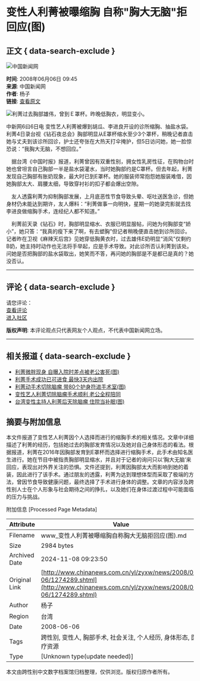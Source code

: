 # 变性人利菁被曝缩胸 自称"胸大无脑"拒回应(图)

## 正文 { data-search-exclude }


![中国新闻网](http://i5.chinanews.com/images/images1/logo2.gif)

**时间**: 2008年06月06日 09:45  
**来源**: 中国新闻网  
**作者**: 杨子  
**链接**: [查看原文](http://comment.chinanews.com.cn/comments/comments.php?newsid=1274289)

![利菁过去胸部雄伟，曾到Ｅ罩杯。昨晚低胸衣，明显变小。](U145P4T8D1274289F107DT20080606094557.jpg)

中新网6曰6日电 变性艺人利菁被爆到胡瓜、李进良开设的诊所缩胸、抽盐水袋。利菁4日录台视《钻石夜总会》胸部明显从E罩杯缩水至少3个罩杯，稍晚记者直击她与丈夫到该诊所回诊，护士还夸张在大热天打伞掩护，但5日访问她，她一脸惊恐说：“我胸大无脑，不想回应。”

　据台湾《中国时报》报道，利菁曾因有双重性别，拥女性乳房性征，在购物台时她也曾坦言自己胸部一半是盐水袋灌水，当时她胸部约是C罩杯。但去年起，利菁发现自己胸部有胀奶现象，最大时已到E罩杯。她的服装师常抱怨她服装难借，因她胸部太大、肩腰太细，导致穿衬衫的扣子都会爆出空隙。

　友人透露利菁为抑制胸部发展，上月底恶性节食导致头晕、呕吐送医急诊，但她身材仍未能达到期许，友人爆料：“利菁做事一向明快，星期一的她录完影就去找李进良做缩胸手术，连经纪人都不知道。”

　利菁前天录《钻石》时，胸部明显缩水、衣服已明显服帖，问她为何胸部变“娇小”，她只答：“我真的瘦下来了啊，有去塑胸”但记者稍晚便直击她到诊所回诊。记者昨在卫视《麻辣天后宫》见她穿低胸黄衣时，过去雄伟E奶明显“消风”仅剩约B奶，她主持时动作也无法将手举起，应是手术导致。对此诊所否认利菁到该处。问她是否把胸部的盐水袋取出，她笑而不答，再问她的胸部是不是都已是真的？她没否认。

---

## 评论 { data-search-exclude }
请您评论：  
[查看评论](http://comment.chinanews.com.cn/comments/comments.php?newsid=1274289)  
[进入社区](http://bbs.chinanews.com.cn)

**版权声明**: 本评论观点只代表网友个人观点，不代表中国新闻网立场。

---

## 相关报道 { data-search-exclude }
- [利菁微胖现身 自曝入院时差点被老公害死(图)](http://www.chinanews.com.cn/yl/zyxw/news/2008/02-21/1169212.shtml)
- [利菁手术成功已可进食 最快3天内出院](http://www.chinanews.com.cn/yl/mxzz/news/2008/02-03/1156635.shtml)
- [利菁动手术切除脑瘤 带80个护身符进手术室(图)](http://www.chinanews.com.cn/yl/zyxw/news/2008/02-01/1153666.shtml)
- [变性艺人利菁切除脑瘤手术顺利 老公全程陪同](http://www.chinanews.com.cn/yl/zyxw/news/2008/02-01/1153299.shtml)
- [台湾变性主持人利菁后天除脑瘤 住院当补眠(图)](http://www.chinanews.com.cn/yl/zyxw/news/2008/01-30/1150653.shtml)

## 摘要与附加信息

<!-- tcd_abstract -->
本文件报道了变性艺人利菁因个人选择而进行的缩胸手术的相关情况。文章中详细描述了利菁的经历，包括她过去的胸部发育情况以及她对自己身体形态的看法。根据报道，利菁在2016年因胸部发育到E罩杯而选择进行缩胸手术，此手术由知名医生进行。她在节目中被指责胸部明显缩水，并且对于记者的询问只以‘胸大无脑’来回应，表现出对外界关注的恐惧。文件还提到，利菁因胸部太大而影响到她的着装，因此进行了该手术。通过朋友的透露，利菁为达到理想体型而采取了极端的方法，曾因节食导致健康问题，最终选择了手术进行身体的调整。文章的内容涉及跨性别人士在个人形象与社会期待之间的挣扎，以及她们在身体过渡过程中可能面临的压力与挑战。
<!-- tcd_abstract_end -->

附加信息 [Processed Page Metadata]

| Attribute       | Value                                  |
|-----------------|----------------------------------------|
| Filename        | www_变性人利菁被曝缩胸自称胸大无脑拒回应(图).md                             |
| Size            | 2984 bytes                           |
| Archived Date   | 2024-11-08 09:23:50                             |
| Original Link   | [http://www.chinanews.com.cn/yl/zyxw/news/2008/06-06/1274289.shtml](http://www.chinanews.com.cn/yl/zyxw/news/2008/06-06/1274289.shtml)                       |
| Author          | 杨子                               |
| Region          | 台湾                               |
| Date            | 2008-06-06                                 |
| Tags            | 跨性别, 变性人, 胸部手术, 社会关注, 个人经历, 身体形态, 医疗资源                                 |
| Type            | [Unknown type(update needed)]                                 |
<!-- tcd_table_end -->

本文由跨性别中文数字档案馆归档整理，仅供浏览。版权归原作者所有。

